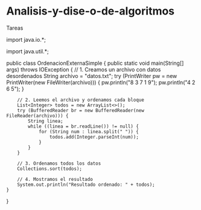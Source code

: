 # Analisis-y-dise-o-de-algoritmos
Tareas






import java.io.*;

import java.util.*;






public class OrdenacionExternaSimple {
    public static void main(String[] args) throws IOException {
        // 1. Creamos un archivo con datos desordenados
        String archivo = "datos.txt";
        try (PrintWriter pw = new PrintWriter(new FileWriter(archivo))) {
            pw.println("8 3 7 1 9");
            pw.println("4 2 6 5");
        }

        // 2. Leemos el archivo y ordenamos cada bloque
        List<Integer> todos = new ArrayList<>();
        try (BufferedReader br = new BufferedReader(new FileReader(archivo))) {
            String linea;
            while ((linea = br.readLine()) != null) {
                for (String num : linea.split(" ")) {
                    todos.add(Integer.parseInt(num));
                }
            }
        }

        // 3. Ordenamos todos los datos
        Collections.sort(todos);

        // 4. Mostramos el resultado
        System.out.println("Resultado ordenado: " + todos);
    }
}
